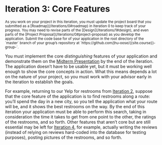 # Iteration 3: Core Features

<small>
As you work on your project in this iteration, you must update the project board that you submitted as a [Roadmap](/iterations/0#roadmap) in Iteration 0 to keep track of your progress.
</small>

<small>
You may need to revise parts of the [Design](/iterations/1#design), and even parts of the [Project Proposal](/iterations/0#project-proposal) as you develop the application.
</small>

<small>
Submit the code base for of your application in the root directory of the `master` branch of your group’s repository at `https://github.com/jhu-oose/{{site.course}}-group-<identifier>`.
</small>

You must implement the core _distinguishing_ features of your application and demonstrate them on the [Midterm Presentation](/group-projects#presentations) by the end of the iteration. The application doesn’t have to be usable yet, but it must be working well enough to show the core concepts in action. What this means depends a lot on the nature of your project, so you must work with your advisor early in the iteration to establish the goals.

For example, returning to our Yelp for restrooms from [Iteration 2](/iterations/2), suppose that the core feature of the application is to find restrooms along a route: you’ll spend the day in a new city, so you tell the application what your route will be, and it shows the best restrooms on the way. By the end of this iteration your application must be able to perform this search, taking in consideration the time it takes to get from one point to the other, the ratings of the restrooms, and so forth. Other features that aren’t core but are still essential may be left for [Iteration 4](/iterations/4), for example, actually writing the reviews (instead of relying on reviews hard-coded into the database for testing purposes), posting pictures of the restrooms, and so forth.
